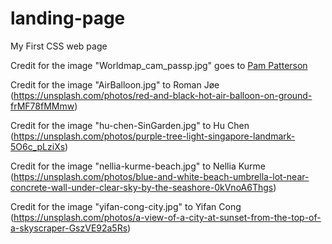 # landing-page
My First CSS web page

Credit for the image "Worldmap_cam_passp.jpg" goes to [Pam Patterson](https://pixabay.com/photos/passport-map-world-trip-tourism-2714675/)


Credit for the image "AirBalloon.jpg" to Roman Jøe (https://unsplash.com/photos/red-and-black-hot-air-balloon-on-ground-frMF78fMMmw)


Credit for the image "hu-chen-SinGarden.jpg" to Hu Chen (https://unsplash.com/photos/purple-tree-light-singapore-landmark-5O6c_pLziXs)


Credit for the image "nellia-kurme-beach.jpg" to Nellia Kurme (https://unsplash.com/photos/blue-and-white-beach-umbrella-lot-near-concrete-wall-under-clear-sky-by-the-seashore-0kVnoA6Thgs)


Credit for the image "yifan-cong-city.jpg" to Yifan Cong (https://unsplash.com/photos/a-view-of-a-city-at-sunset-from-the-top-of-a-skyscraper-GszVE92a5Rs)